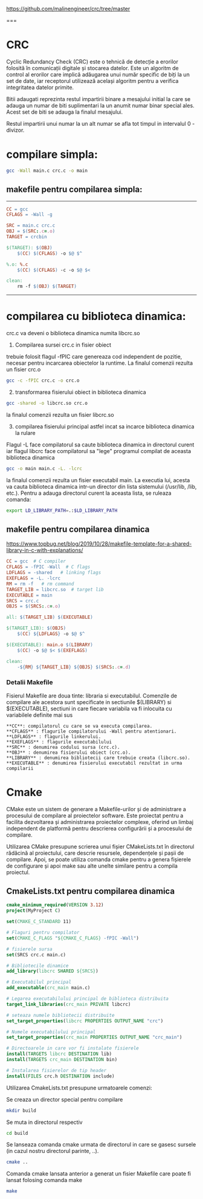 https://github.com/malinengineer/crc/tree/master

===
# CRC

Cyclic Redundancy Check (CRC) este o tehnică de detecție a erorilor folosită în comunicații digitale și stocarea datelor. Este un algoritm de control al erorilor care implică adăugarea unui număr specific de biți la un set de date, iar receptorul utilizează același algoritm pentru a verifica integritatea datelor primite.

Bitii adaugati reprezinta restul impartirii binare a mesajului initial la care se adauga un numar de biti suplimentari la un anumit numar binar special ales. Acest set de biti se adauga la finalul mesajului. 

Restul impartirii unui numar la un alt numar se afla tot timpul in intervalul 0 - divizor. 



# compilare simpla: 

```bash
gcc -Wall main.c crc.c -o main
```

## makefile pentru compilarea simpla:

----------------------------------------
```makefile
CC = gcc
CFLAGS = -Wall -g

SRC = main.c crc.c
OBJ = $(SRC:.c=.o)
TARGET = crcbin

$(TARGET): $(OBJ)
	$(CC) $(CFLAGS) -o $@ $^

%.o: %.c
	$(CC) $(CFLAGS) -c -o $@ $<

clean:
	rm -f $(OBJ) $(TARGET)
```
---------------------------------------

# compilarea cu biblioteca dinamica: 

crc.c va deveni o biblioteca dinamica numita libcrc.so

1. Compilarea sursei crc.c in fisier obiect

trebuie folosit flagul -fPIC care genereaza cod independent de pozitie, necesar pentru incarcarea
obiectelor la runtime. La finalul comenzii rezulta un fisier crc.o

```bash
gcc -c -fPIC crc.c -o crc.o
```
2. transformarea fisierului obiect in biblioteca dinamica

```bash
gcc -shared -o libcrc.so crc.o
```
la finalul comenzii rezulta un fisier libcrc.so

3. compilarea fisierului principal astfel incat sa incarce biblioteca dinamica la rulare

Flagul -L face compilatorul sa caute biblioteca dinamica in directorul curent iar
flagul libcrc face compilatorul sa "lege" programul compilat de aceasta biblioteca dinamica

```bash
gcc -o main main.c -L. -lcrc
```
la finalul comenzii rezulta un fisier executabil main. La executia lui, acesta va cauta biblioteca dinamica intr-un director din lista sistemului (/usr/lib, /lib, etc.). Pentru a adauga directorul curent la aceasta lista, se ruleaza comanda:  

```bash
export LD_LIBRARY_PATH=.:$LD_LIBRARY_PATH
```
## makefile pentru compilarea dinamica

https://www.topbug.net/blog/2019/10/28/makefile-template-for-a-shared-library-in-c-with-explanations/



```makefile
CC = gcc  # C compiler
CFLAGS = -fPIC -Wall  # C flags
LDFLAGS = -shared   # linking flags
EXEFLAGS = -L. -lcrc
RM = rm -f   # rm command
TARGET_LIB = libcrc.so  # target lib
EXECUTABLE = main
SRCS = crc.c
OBJS = $(SRCS:.c=.o)

all: $(TARGET_LIB) $(EXECUTABLE)

$(TARGET_LIB): $(OBJS)
	$(CC) ${LDFLAGS} -o $@ $^

$(EXECUTABLE): main.o $(LIBRARY)
	$(CC) -o $@ $< $(EXEFLAGS)

clean:
	-${RM} ${TARGET_LIB} ${OBJS} $(SRCS:.c=.d)

```
### Detalii Makefile

Fisierul Makefile are doua tinte: libraria si executabilul. Comenzile de compilare ale acestora sunt 
specificate in sectiunile $(LIBRARY) si $(EXECUTABLE), sectiuni in care fiecare variabila va fi inlocuita cu variabilele definite mai sus

    **CC**: compilatorul cu care se va executa compilarea.
    **CFLAGS** : flagurile compilatorului -Wall pentru atentionari.
    **LDFLAGS** : flagurile linkerului.
    **EXEFLAGS** : flagurile executabilului
    **SRC** : denumirea codului sursa (crc.c).
    **OBJ** : denumirea fisierului obiect (crc.o).
    **LIBRARY** : denumirea bibliotecii care trebuie creata (libcrc.so).
    **EXECUTABLE** : denumirea fisierului executabil rezultat in urma compilarii

# Cmake

CMake este un sistem de generare a Makefile-urilor și de administrare a procesului de compilare al proiectelor software. Este proiectat pentru a facilita dezvoltarea și administrarea proiectelor complexe, oferind un limbaj independent de platformă pentru descrierea configurării și a procesului de compilare. 

Utilizarea CMake presupune scrierea unui fișier CMakeLists.txt în directorul rădăcină al proiectului, care descrie resursele, dependențele și pașii de compilare. Apoi, se poate utiliza comanda cmake pentru a genera fișierele de configurare și apoi make sau alte unelte similare pentru a compila proiectul.

## CmakeLists.txt pentru compilarea dinamica

```cmake
cmake_minimum_required(VERSION 3.12)
project(MyProject C)

set(CMAKE_C_STANDARD 11)

# Flaguri pentru compilator
set(CMAKE_C_FLAGS "${CMAKE_C_FLAGS} -fPIC -Wall")

# fisierele sursa
set(SRCS crc.c main.c)

# Bibliotecile dinamice
add_library(libcrc SHARED ${SRCS})

# Executabilul principal
add_executable(crc_main main.c)

# Legarea executabilului principal de biblioteca distribuita
target_link_libraries(crc_main PRIVATE libcrc)

# seteaza numele bibliotecii distribuite
set_target_properties(libcrc PROPERTIES OUTPUT_NAME "crc")

# Numele executabilului principal
set_target_properties(crc_main PROPERTIES OUTPUT_NAME "crc_main")

# Directoarele in care vor fi instalate fisierele
install(TARGETS libcrc DESTINATION lib)
install(TARGETS crc_main DESTINATION bin)

# Instalarea fisierelor de tip header 
install(FILES crc.h DESTINATION include)

```

Utilizarea CmakeLists.txt presupune urmatoarele comenzi:

Se creaza un director special pentru compilare
```bash
mkdir build
```

Se muta in directorul respectiv
```bash
cd build
```

Se lanseaza comanda cmake urmata de directorul in care se gasesc sursele (in cazul nostru directorul parinte, ..).
```bash
cmake ..
```
Comanda cmake lansata anterior a generat un fisier Makefile care poate fi lansat folosing comanda make
```bash
make
```
